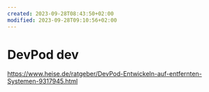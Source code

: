```yaml
---
created: 2023-09-28T08:43:50+02:00
modified: 2023-09-28T09:10:56+02:00
---
```


# DevPod dev

https://www.heise.de/ratgeber/DevPod-Entwickeln-auf-entfernten-Systemen-9317945.html
